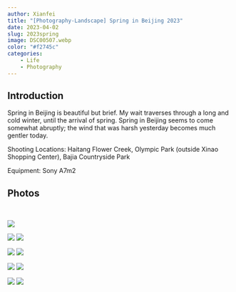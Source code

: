 ```yaml
---
author: Xianfei
title: "[Photography-Landscape] Spring in Beijing 2023"
date: 2023-04-02
slug: 2023spring
image: DSC00507.webp
color: "#f2745c"
categories:
    - Life
    - Photography
---
```


<style>
@media screen and (max-width: 600px) {
        .article-content .gallery{
        gap:5px !important;
        margin-top: -24px;
    }
}

@media screen and (min-width: 600px) {
        .article-content .gallery{
        gap:5px !important;
        margin-top: -28px;
    }
}
</style>

## Introduction

Spring in Beijing is beautiful but brief. My wait traverses through a long and cold winter, until the arrival of spring. Spring in Beijing seems to come somewhat abruptly; the wind that was harsh yesterday becomes much gentler today.

Shooting Locations: Haitang Flower Creek, Olympic Park (outside Xinao Shopping Center), Bajia Countryside Park

Equipment: Sony A7m2

## Photos

<br>

![](DSC00507.webp)

![](DSC00712.webp) ![](DSC00432.webp)

![](DSC00481.webp) ![](DSC01348_1.webp)

![](DSC00851_1.webp) ![](DSC00850.webp)

![](DSC01012.webp) ![](DSC01267_1.webp)
